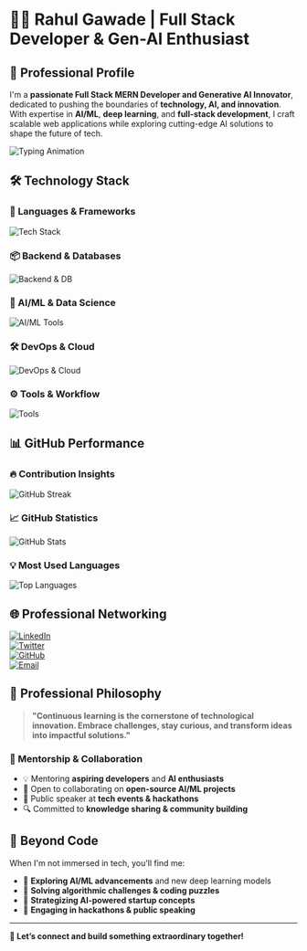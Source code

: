 
# 👨‍💻 Rahul Gawade | Full Stack Developer & Gen-AI Enthusiast  

## 🌟 Professional Profile  

I'm a **passionate Full Stack MERN Developer and Generative AI Innovator**, dedicated to pushing the boundaries of **technology, AI, and innovation**. With expertise in **AI/ML**, **deep learning**, and **full-stack development**, I craft scalable web applications while exploring cutting-edge AI solutions to shape the future of tech.  

![Typing Animation](https://readme-typing-svg.demolab.com/?font=Fira+Code&size=24&duration=4000&pause=1000&color=00C7FF&center=true&vCenter=true&width=600&lines=Full+Stack+Developer+%F0%9F%92%BB;Generative+AI+Innovator+%F0%9F%A7%BA;Machine+Learning+Engineer+%F0%9F%9A%80;MERN+Stack+Expert+%E2%9C%A8;Tech+Community+Contributor+%F0%9F%91%8D)  

## 🛠️ Technology Stack  

### **🚀 Languages & Frameworks**  
![Tech Stack](https://skillicons.dev/icons?i=react,nextjs,nodejs,express,typescript,python,cpp,java,php,html,css,tailwind,sass&theme=dark)  

### **📦 Backend & Databases**  
![Backend & DB](https://skillicons.dev/icons?i=mongodb,postgres,mysql,firebase,supabase,dynamodb,redis&theme=dark)  

### **🔬 AI/ML & Data Science**  
![AI/ML Tools](https://skillicons.dev/icons?i=tensorflow,pytorch,scikit-learn,opencv,streamlit,huggingface&theme=dark)  

### **🛠 DevOps & Cloud**  
![DevOps & Cloud](https://skillicons.dev/icons?i=docker,kubernetes,aws,vercel,render,railway,netlify,heroku&theme=dark)  

### **⚙️ Tools & Workflow**  
![Tools](https://skillicons.dev/icons?i=git,github,gitlab,vscode,postman,figma,linux,bash&theme=dark)  

## 📊 GitHub Performance  

### **🔥 Contribution Insights**  
![GitHub Streak](https://github-readme-streak-stats.herokuapp.com/?user=rahulgawadee&theme=radical&hide_border=true)  

### **📈 GitHub Statistics**  
![GitHub Stats](https://github-readme-stats.vercel.app/api?username=rahulgawadee&show_icons=true&theme=radical&hide_border=true)  

### **💡 Most Used Languages**  
![Top Languages](https://github-readme-stats.vercel.app/api/top-langs/?username=rahulgawadee&layout=compact&theme=radical&hide_border=true)  

## 🌐 Professional Networking  

[![LinkedIn](https://img.shields.io/badge/LinkedIn-Professional_Network-0A66C2?style=for-the-badge&logo=linkedin&logoColor=white)](https://linkedin.com/in/rahulgawadee)  
[![Twitter](https://img.shields.io/badge/Twitter-Tech_Insights-1DA1F2?style=for-the-badge&logo=twitter&logoColor=white)](https://twitter.com/rahulgawadee)  
[![GitHub](https://img.shields.io/badge/GitHub-Open_Source_Contributions-181717?style=for-the-badge&logo=github&logoColor=white)](https://github.com/rahulgawadee)  
[![Email](https://img.shields.io/badge/Email-Contact_Me-D14836?style=for-the-badge&logo=gmail&logoColor=white)](mailto:rahulgawadee@gmail.com)  

## 🚀 Professional Philosophy  

> **"Continuous learning is the cornerstone of technological innovation. Embrace challenges, stay curious, and transform ideas into impactful solutions."**  

### **🤝 Mentorship & Collaboration**  

- 💡 Mentoring **aspiring developers** and **AI enthusiasts**  
- 🌟 Open to collaborating on **open-source AI/ML projects**  
- 🎤 Public speaker at **tech events & hackathons**  
- 🔍 Committed to **knowledge sharing & community building**  

## 🎯 Beyond Code  

When I'm not immersed in tech, you'll find me:  
- 📌 **Exploring AI/ML advancements** and new deep learning models  
- 🧩 **Solving algorithmic challenges & coding puzzles**  
- 🚀 **Strategizing AI-powered startup concepts**  
- 🎤 **Engaging in hackathons & public speaking**  

---

**🚀 Let’s connect and build something extraordinary together!**
